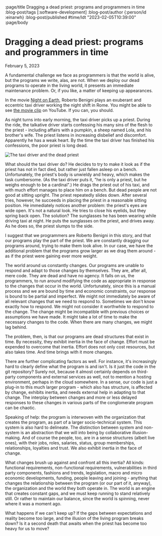 :page/title Dragging a dead priest: programs and programmers in time
:blog-post/tags [:software-development]
:blog-post/author {:person/id :einarwh}
:blog-post/published #time/ldt "2023-02-05T10:39:00"
:page/body

# Dragging a dead priest: programs and programmers in time

<p class="blog-post-date">February 5, 2023</p>

A fundamental challenge we face as programmers is that the world is alive, but the programs we write, alas, are not. When we deploy our dead programs to operate in the living world, it presents an immediate maintenance problem. Or, if you like, a matter of keeping up appearances.

In the movie [Night on Earth](https://www.imdb.com/title/tt0102536/), Roberto Benigni plays an exuberant and eccentric taxi driver working the night shift in Rome. You might be able to see [the movie clip](https://www.imdb.com/title/tt0102536/) on YouTube. If you can, you should.

As night turns into early morning, the taxi driver picks up a priest. During the ride, the talkative driver starts confessing his many sins of the flesh to the priest - including affairs with a pumpkin, a sheep named Lola, and his brother's wife. The priest listens in increasing disbelief and discomfort. Apparently he has a weak heart. By the time the taxi driver has finished his confessions, the poor priest is long dead.

![The taxi driver and the dead priest](/images/night-on-earth-dead-priest.jpg)

What should the taxi driver do? He decides to try to make it look as if the priest has not in fact died, but rather just fallen asleep on a bench. Unfortunately, the priest's body is unwieldy and heavy, which makes the task cumbersome. (As the taxi driver puts it, "he is only a priest, but he weighs enough to be a cardinal".) He drags the priest out of his taxi, and with much effort manages to place him on a bench. But dead people are not good at sitting upright. The priest repeatedly slides down. After several tries, however, he succeeds in placing the priest in a reasonable sitting position. He immediately notices another problem: the priest's eyes are wide open. It's not a natural look. He tries to close his eyelids, but they spring back open. The solution? The sunglasses he has been wearing while driving taxi at night. He puts the sunglasses on the priest, and drives away. As he does so, the priest slumps to the side.

I suggest that we programmers are Roberto Benigni in this story, and that our programs play the part of the priest. We are constantly dragging our programs around, trying to make them look alive. In our case, we have the additional problem that the programs grow larger as we drag them around - as if the priest were gaining ever more weight.

The world around us constantly changes. Our programs are unable to respond and adapt to those changes by themselves. They are, after all, mere code. They are dead and have no agency. It falls on us, the programmers, to run around modifying the code as appropriate in response to the changes that occur in the world. Unfortunately, since this is a manual process and we are bound by time and economic constraints, our response is bound to be partial and imperfect. We might not immediately be aware of all relevant changes that we need to respond to. Sometimes we don't know exactly how to respond. We might not consider it worthwhile to respond to the change. The change might be incompatible with previous choices or assumptions we have made. It might take a lot of time to make the necessary changes to the code. When there are many changes, we might lag behind.

The problem, then, is that our programs are dead structures that exist in time. By necessity, they exhibit inertia in the face of change. Effort must be expended to overcome that inertia. Effort does not only cost resources, but also takes time. And time brings with it more changes.

There are further complicating factors as well. For instance, it's increasingly hard to clearly define what the program is and isn't. Is it just the code in the git repository? Surely not, because it almost certainly depends on third-party components and external services as well, not to mention a hosting environment, perhaps in the cloud somewhere. In a sense, our code is just a plug-in to this much larger program - which also has structure, is affected by change, exhibits inertia, and needs external help in adapting to that change. The interplay between changes and more or less delayed responses to these changes in various parts of the conglomerate program can be chaotic.

Speaking of help: the program is interwoven with the organization that creates the program, as part of a larger socio-technical system. This system is also hard to delineate. The distinction between system and non-system is an abstraction that we will into being by collaborative illusion-making. And of course the people, too, are in a sense structures (albeit live ones), with their jobs, roles, salaries, status, group memberships, relationships, loyalties and trust. We also exhibit inertia in the face of change.

What changes brush up against and confront all this inertia? All kinds: functional requirements, non-functional requirements, vulnerabilities in third party components, fashions and trends, legislation, macro and micro economic developments, funding, people leaving and joining - anything that changes the relationship between the program (or our part of it, anyway), the organization and the world they both operate in. The world is an engine that creates constant gaps, and we must keep running to stand relatively still. Or rather to maintain our balance, since the world is spinning, never where it was a moment ago.

What happens if we can't keep up? If the gaps between expectations and reality become too large, and the illusion of the living program breaks down? Is it a second death that awaits when the priest has become too heavy for us to move?
